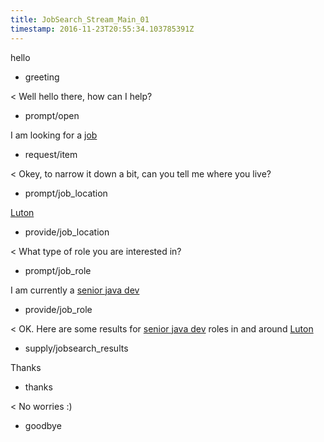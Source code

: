 ```yaml
---
title: JobSearch_Stream_Main_01
timestamp: 2016-11-23T20:55:34.103785391Z
---
```

hello
* greeting

< Well hello there, how can I help?
* prompt/open

I am looking for a [job](item_type)
* request/item

< Okey, to narrow it down a bit, can you tell me where you live?
* prompt/job_location

[Luton](location)
* provide/job_location

< What type of role you are interested in?
* prompt/job_role

I am currently a [senior java dev](jobrole)
* provide/job_role

< OK. Here are some results for [senior java dev](jobrole) roles in and around [Luton](location) 
* supply/jobsearch_results

Thanks
* thanks

< No worries :)
* goodbye
